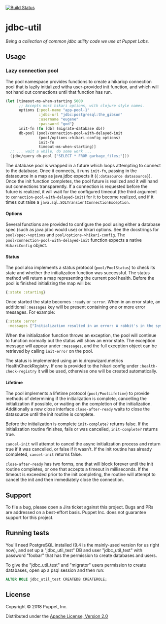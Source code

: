[![Build Status](https://travis-ci.org/puppetlabs/jdbc-util.png?branch=master)](https://travis-ci.org/puppetlabs/jdbc-util)

# jdbc-util

_Being a collection of common jdbc utility code we use at Puppet
Labs._

## Usage

### Lazy connection pool

The pool namespace provides functions to create a hikaricp connection pool that
is lazily initialized witha user-provided init function, and which will not hand
out connections until that function has run.

```clojure
(let [timeout-ms-when-starting 5000
      ;; Accepts most hikari options, with clojure style names.
      options {:pool-name "app-pool-1"
               :jdbc-url "jdbc:postgresql:the_gibson"
               :username "eugene"
               :password "god"}
      init-fn (fn [db] (migrate-database db))
      db-pool (pool/connection-pool-with-delayed-init
               (pool/options->hikari-config options)
               init-fn
               timeout-ms-when-starting)]
  ;; ... wait a while, do some work ...
  (jdbc/query db-pool ["SELECT * FROM garbage_files;"]))
```

The database pool is wrapped in a future which loops attempting to connect to
the database. Once it connects, it runs `init-fn`, passing in the datasource in
a map as java.jdbc expects it (`{:datasource datasource}`). Once the init
function completes, the pool future is realized and it will hand out connections
transparently. If a connection is requested before the future is realized, it
will wait for the configured timeout (the third argument to
`connection-pool-with-delayed-init`) for it to become realized, and if it times
out raise a `java.sql.SQLTransientConnectionException`.

#### Options

Several functions are provided to configure the pool using either a database
spec (such as java.jdbc would use) or hikari options. See the docstrings for
`pool/spec->options` and `pool/options->hikari-config`. The
`pool/connection-pool-with-delayed-init` function expects a native
`HikariConfig` object.

#### Status

The pool also implements a status protocol (`pool/PoolStatus`) to check its
state and whether the initialization function was successful. The status method
will return a map representing the current pool health. Before the pool is
finished initializing the map will be:

```clojure
{:state :starting}
```

Once started the state becomes `:ready` or `:error`. When in an error state, an
additional `:messages` key will be present containing one or more error
messages. For example:

```clojure
{:state :error
 :messages ["Initialization resulted in an error: A rabbit's in the system."]}
```

When the initialization function throws an exception, the pool will continue to
function normally but the status will show an error state. The exception message
will appear under `:messages`, and the full exception object can be retrieved by
calling `init-error` on the pool.

The status is implemented using an io.dropwizard.metrics HealthCheckRegistry. If
one is provided to the hikari config under `:health-check-registry` it will be
used, otherwise one will be created automatically.

#### Lifetime

The pool implements a lifetime protocol (`pool/PoolLifetime`) to provide methods
of determining if the initialization is complete, cancelling the initialization
if possible, or waiting on the completion of the initialization.  Additionally
a new close interface `close-after-ready` waits to close the datasource until
the init routine is complete.

Before the initialization is complete `init-complete?` returns false.  If the
initialization routine finishes, fails or was cancelled, `init-complete?` returns
true.

`cancel-init` will attempt to cancel the async initialization process and return
true if it was cancelled, or false if it wasn't.  If the init routine has already
completed, `cancel-init` returns false.

`close-after-ready` has two forms, one that will block forever until the init
routine completes, or one that accepts a timeout in milliseconds.  If the
timeout is exceeded prior to the init completing, the routine will attempt to cancel
the init and then immediately close the connection.

## Support

To file a bug, please open a Jira ticket against this project. Bugs and PRs are
addressed on a best-effort basis. Puppet Inc. does not guarantee support for
this project.

## Running tests
You'll need PostgreSQL installed (9.4 is the mainly-used version for us right
now), and set up a "jdbc_util_test" DB and user "jdbc_util_test" with password "foobar"
that has the permission to create databases and users.

To give the "jdbc_util_test" and "migrator" users permission to create databases, open up a psql
session and then run:
```sql
ALTER ROLE jdbc_util_test CREATEDB CREATEROLE;
```

## License

Copyright © 2018 Puppet, Inc.

Distributed under the [Apache License, Version 2.0](http://www.apache.org/licenses/LICENSE-2.0.html)
